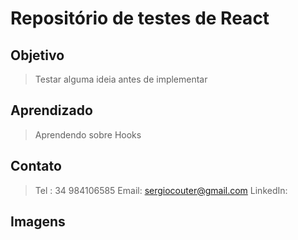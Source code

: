 # Repositório de testes de React

## Objetivo
> Testar alguma ideia antes de implementar

## Aprendizado
> Aprendendo sobre Hooks

## Contato
> Tel : 34 984106585
> Email: sergiocouter@gmail.com
> LinkedIn: 

## Imagens
>
